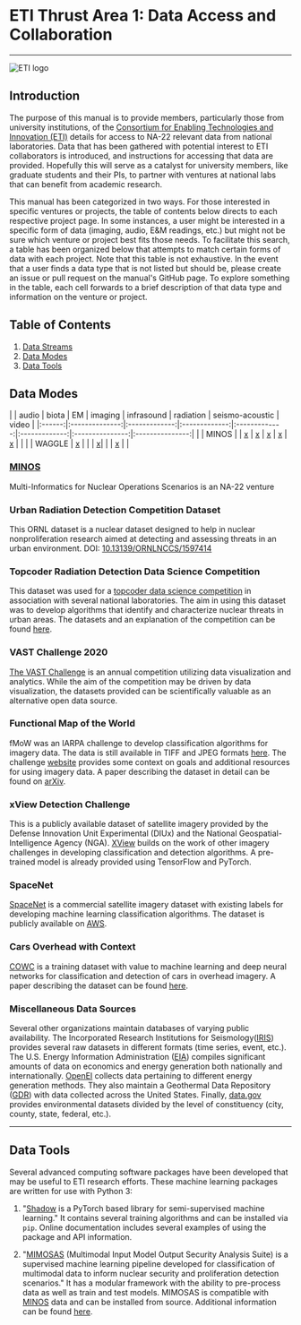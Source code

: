 # ETI Thrust Area 1: Data Access and Collaboration

***

![ETI logo](https://eti.gatech.edu/wp-content/uploads/sites/1003/2019/03/ETI-full_black-768x293.png)

## Introduction

The purpose of this manual is to provide members, particularly those from
university institutions, of the [Consortium for Enabling Technologies and
Innovation (ETI)](https://eti.gatech.edu) details for access to NA-22
relevant data from national laboratories.
Data that has been gathered with potential interest to ETI collaborators is
introduced, and instructions for accessing that data are provided.
Hopefully this will serve as a catalyst for university members, like graduate
students and their PIs, to partner with ventures at national labs that can
benefit from academic research.

This manual has been categorized in two ways. For those interested in specific
ventures or projects, the table of contents below directs to each respective
project page. In some instances, a user might be interested in a specific form
of data (imaging, audio, E&M readings, etc.) but might not be sure which venture
or project best fits those needs. To facilitate this search, a table has been
organized below that attempts to match certain forms of data with each project.
Note that this table is not exhaustive. In the event that a user finds a data
type that is not listed but should be, please create an issue or pull request
on the manual's GitHub page. To explore something in the table, each
cell forwards to a brief description of that data type and information on the
venture or project.

## Table of Contents

1. [Data Streams](#data-tools)
2. [Data Modes](#data-modes)
3. [Data Tools](#data-tools)

## Data Modes

|        |     audio      |     biota     |      EM       |    imaging    |  infrasound   |    radiation    | seismo-acoustic |     video      |
|:------:|:--------------:|:-------------:|:-------------:|:-------------:|:-------------:|:---------------:|:---------------:|                |
| MINOS  |                | [x](MINOS.md) | [x](MINOS.md) | [x](MINOS.md) | [x](MINOS.md) |  [x](MINOS.md)  |                 |                |
| WAGGLE | [x](WAGGLE.md) |               |               | [x](WAGGLE.md)|               |                 | [x](WAGGLE.md)  |                |

### [MINOS](MINOS.md)

Multi-Informatics for Nuclear Operations Scenarios is an NA-22 venture

### Urban Radiation Detection Competition Dataset

This ORNL dataset is a nuclear dataset designed to help in nuclear nonproliferation research aimed at detecting and assessing threats in an urban environment.
DOI: [10.13139/ORNLNCCS/1597414](https://doi.ccs.ornl.gov/ui/doi/74)

### Topcoder Radiation Detection Data Science Competition

This dataset was used for a [topcoder data science competition](https://www.topcoder.com/lp/detect-radiation) in association with several national laboratories. The aim in using this dataset was to develop algorithms that identify and characterize nuclear threats in urban areas. The datasets and an explanation of the competition can be found [here](https://www.topcoder.com/challenges/30085346).

### VAST Challenge 2020

[The VAST Challenge](https://vast-challenge.github.io/2020/) is an annual competition utilizing data visualization and analytics. While the aim of the competition may be driven by data visualization, the datasets provided can be scientifically valuable as an alternative open data source.

### Functional Map of the World

fMoW was an IARPA challenge to develop classification algorithms for imagery data. The data is still available in TIFF and JPEG formats [here](https://github.com/fMoW/dataset). The challenge [website](https://www.iarpa.gov/challenges/fmow.html) provides some context on goals and additional resources for using imagery data. A paper describing the dataset in detail can be found on [arXiv](https://arxiv.org/abs/1711.07846).

### xView Detection Challenge

This is a publicly available dataset of satellite imagery provided by the Defense Innovation Unit Experimental (DIUx) and the National Geospatial-Intelligence Agency (NGA). [XView](http://xviewdataset.org/) builds on the work of other imagery challenges in developing classification and detection algorithms. A pre-trained model is already provided using TensorFlow and PyTorch.

### SpaceNet

[SpaceNet](https://spacenetchallenge.github.io/) is a commercial satellite imagery dataset with existing labels for developing machine learning classification algorithms. The dataset is publicly available on [AWS](https://registry.opendata.aws/spacenet/).

### Cars Overhead with Context

[COWC](https://gdo152.llnl.gov/cowc/) is a training dataset with value to machine learning and deep neural networks for classification and detection of cars in overhead imagery. A paper describing the dataset can be found [here](https://gdo152.llnl.gov/cowc/mundhenk_et_al_eccv_2016.pdf).

### Miscellaneous Data Sources

Several other organizations maintain databases of varying public availability. The Incorporated Research Institutions for Seismology([IRIS](http://ds.iris.edu/ds/nodes/dmc/data/)) provides several raw datasets in different formats (time series, event, etc.). The U.S. Energy Information Administration ([EIA](https://www.eia.gov/opendata/)) compiles significant amounts of data on economics and energy generation both nationally and internationally. [OpenEI](https://openei.org/datasets/dataset) collects data pertaining to different energy generation methods. They also maintain a Geothermal Data Repository ([GDR](https://gdr.openei.org/submissions/all)) with data collected across the United States. Finally, [data.gov](https://catalog.data.gov/dataset) provides environmental datasets divided by the level of constituency (city, county, state, federal, etc.).

***

## Data Tools

Several advanced computing software packages have been developed that may be useful to ETI research efforts. These machine learning packages are written for use with Python 3:

1. "[Shadow](https://shadow-ssml.readthedocs.io/en/latest/) is a PyTorch based library for semi-supervised machine learning." It contains several training algorithms and can be installed via `pip`. Online documentation includes several examples of using the package and API information.

2. "[MIMOSAS](https://github.com/nonproliferation/mimosas) (Multimodal Input Model Output Security Analysis Suite) is a supervised machine learning pipeline developed for classification of multimodal data to inform nuclear security and proliferation detection scenarios." It has a modular framework with the ability to pre-process data as well as train and test models. MIMOSAS is compatible with [MINOS](MINOS.md) data and can be installed from source. Additional information can be found [here](https://complexity.berkeley.edu/mimosas/).
